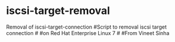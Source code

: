 # iscsi-target-removal
Removal of iscsi-target-connection
#Script to removal iscsi target connection  #
#on Red Hat Enterprise Linux 7              #
#From Vineet Sinha 
